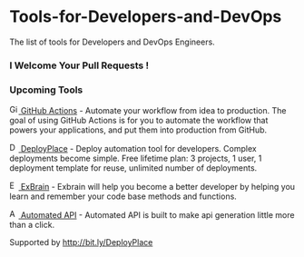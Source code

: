 # Tools-for-Developers-and-DevOps
The list of tools for Developers and DevOps Engineers.


### I Welcome Your Pull Requests !

### Upcoming Tools

[<img src="https://github.githubassets.com/favicon.ico" alt="Github Actions" height="16" /> GitHub Actions](https://github.com/features/actions) - Automate your workflow from idea to production. The goal of using GitHub Actions is for you to automate the workflow that powers your applications, and put them into production from GitHub.

[<img src="https://deployplace.com/images/favicon/favicon.ico" alt="DeployPlace" height="16" /> DeployPlace](https://deployplace.com/) - Deploy automation tool for developers. Complex deployments become simple. Free lifetime plan: 3 projects, 1 user, 1 deployment template for reuse, unlimited number of deployments.

[<img src="https://exbrain.app/assets/img/favicon.png" alt="ExBrain" height="16" /> ExBrain](https://exbrain.app/) - Exbrain will help you become a better developer by helping you learn and remember your code base methods and functions.

[<img src="https://automatedapi.com/favicon.ico" alt="AutomatedAPI" height="16" /> Automated API](https://automatedapi.com/) - Automated API is built to make api generation little more than a click.





Supported by http://bit.ly/DeployPlace
